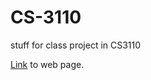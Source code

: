 # CS-3110
stuff for class project in CS3110

[Link](https://fitnessTracker.crabdance.com) to web page.
